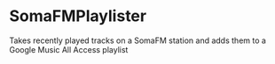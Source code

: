 # SomaFMPlaylister
Takes recently played tracks on a SomaFM station and adds them to a Google Music All Access playlist
